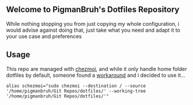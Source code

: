 ## Welcome to PigmanBruh's Dotfiles Repository

While nothing stopping you from just copying my whole configuration, i would advise against doing that, just take what you need and adapt it to your use case and preferences


## Usage

This repo are managed with [chezmoi](https://chezmoi.io), and while it only handle home folder dotfiles by default, someone found a [workaround](https://github.com/twpayne/chezmoi/discussions/1510#discussioncomment-2627391) and i decided to use it...

    alias schezmoi="sudo chezmoi --destination / --source '/home/pigmanbruh/Git Repos/dotfiles/' --working-tree '/home/pigmanbruh/Git Repos/dotfiles/'"